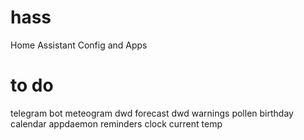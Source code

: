 # hass
Home Assistant Config and Apps

# to do
telegram bot
meteogram
dwd forecast
dwd warnings
pollen
birthday calendar appdaemon
reminders
clock
current temp